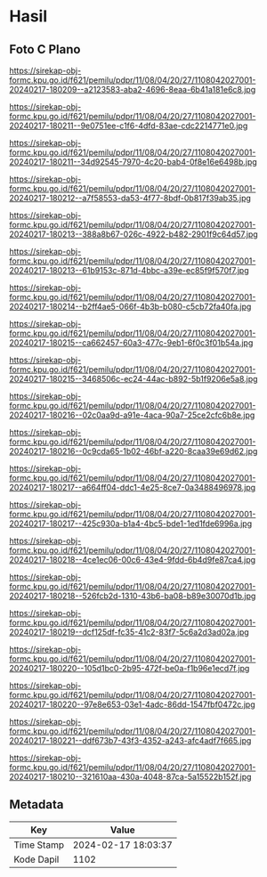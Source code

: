 # Hasil

## Foto C Plano

https://sirekap-obj-formc.kpu.go.id/f621/pemilu/pdpr/11/08/04/20/27/1108042027001-20240217-180209--a2123583-aba2-4696-8eaa-6b41a181e6c8.jpg

https://sirekap-obj-formc.kpu.go.id/f621/pemilu/pdpr/11/08/04/20/27/1108042027001-20240217-180211--9e0751ee-c1f6-4dfd-83ae-cdc2214771e0.jpg

https://sirekap-obj-formc.kpu.go.id/f621/pemilu/pdpr/11/08/04/20/27/1108042027001-20240217-180211--34d92545-7970-4c20-bab4-0f8e16e6498b.jpg

https://sirekap-obj-formc.kpu.go.id/f621/pemilu/pdpr/11/08/04/20/27/1108042027001-20240217-180212--a7f58553-da53-4f77-8bdf-0b817f39ab35.jpg

https://sirekap-obj-formc.kpu.go.id/f621/pemilu/pdpr/11/08/04/20/27/1108042027001-20240217-180213--388a8b67-026c-4922-b482-2901f9c64d57.jpg

https://sirekap-obj-formc.kpu.go.id/f621/pemilu/pdpr/11/08/04/20/27/1108042027001-20240217-180213--61b9153c-871d-4bbc-a39e-ec85f9f570f7.jpg

https://sirekap-obj-formc.kpu.go.id/f621/pemilu/pdpr/11/08/04/20/27/1108042027001-20240217-180214--b2ff4ae5-066f-4b3b-b080-c5cb72fa40fa.jpg

https://sirekap-obj-formc.kpu.go.id/f621/pemilu/pdpr/11/08/04/20/27/1108042027001-20240217-180215--ca662457-60a3-477c-9eb1-6f0c3f01b54a.jpg

https://sirekap-obj-formc.kpu.go.id/f621/pemilu/pdpr/11/08/04/20/27/1108042027001-20240217-180215--3468506c-ec24-44ac-b892-5b1f9206e5a8.jpg

https://sirekap-obj-formc.kpu.go.id/f621/pemilu/pdpr/11/08/04/20/27/1108042027001-20240217-180216--02c0aa9d-a91e-4aca-90a7-25ce2cfc6b8e.jpg

https://sirekap-obj-formc.kpu.go.id/f621/pemilu/pdpr/11/08/04/20/27/1108042027001-20240217-180216--0c9cda65-1b02-46bf-a220-8caa39e69d62.jpg

https://sirekap-obj-formc.kpu.go.id/f621/pemilu/pdpr/11/08/04/20/27/1108042027001-20240217-180217--a664ff04-ddc1-4e25-8ce7-0a3488496978.jpg

https://sirekap-obj-formc.kpu.go.id/f621/pemilu/pdpr/11/08/04/20/27/1108042027001-20240217-180217--425c930a-b1a4-4bc5-bde1-1ed1fde6996a.jpg

https://sirekap-obj-formc.kpu.go.id/f621/pemilu/pdpr/11/08/04/20/27/1108042027001-20240217-180218--4ce1ec06-00c6-43e4-9fdd-6b4d9fe87ca4.jpg

https://sirekap-obj-formc.kpu.go.id/f621/pemilu/pdpr/11/08/04/20/27/1108042027001-20240217-180218--526fcb2d-1310-43b6-ba08-b89e30070d1b.jpg

https://sirekap-obj-formc.kpu.go.id/f621/pemilu/pdpr/11/08/04/20/27/1108042027001-20240217-180219--dcf125df-fc35-41c2-83f7-5c6a2d3ad02a.jpg

https://sirekap-obj-formc.kpu.go.id/f621/pemilu/pdpr/11/08/04/20/27/1108042027001-20240217-180220--105d1bc0-2b95-472f-be0a-f1b96e1ecd7f.jpg

https://sirekap-obj-formc.kpu.go.id/f621/pemilu/pdpr/11/08/04/20/27/1108042027001-20240217-180220--97e8e653-03e1-4adc-86dd-1547fbf0472c.jpg

https://sirekap-obj-formc.kpu.go.id/f621/pemilu/pdpr/11/08/04/20/27/1108042027001-20240217-180221--ddf673b7-43f3-4352-a243-afc4adf7f665.jpg

https://sirekap-obj-formc.kpu.go.id/f621/pemilu/pdpr/11/08/04/20/27/1108042027001-20240217-180210--321610aa-430a-4048-87ca-5a15522b152f.jpg


## Metadata

| Key        | Value               |
| ---------- | ------------------- |
| Time Stamp | 2024-02-17 18:03:37 |
| Kode Dapil | 1102                |



